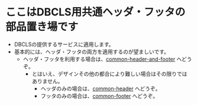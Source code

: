 # ここはDBCLS用共通ヘッダ・フッタの部品置き場です
- DBCLSの提供するサービスに適用します。
- 基本的には、ヘッダ・フッタの両方を適用するのが望ましいです。
  - ヘッダ・フッタを利用する場合は、[common\-header\-and\-footer](https://github.com/dbcls/togo-header-footer/tree/master/DBCLS-common-header-footer/common-header-and-footer) へどうぞ。
    - とはいえ、デザインその他の都合により難しい場合はその限りではありません。
      - ヘッダのみの場合は、[common\-header](https://github.com/dbcls/togo-header-footer/tree/master/DBCLS-common-header-footer/common-header) へどうぞ。
      - フッタのみの場合は、[common\-footer](https://github.com/dbcls/togo-header-footer/tree/master/DBCLS-common-header-footer/common-footer) へどうぞ。
